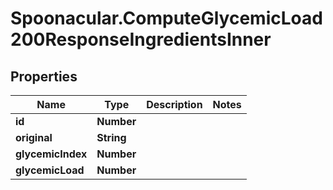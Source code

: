 # Spoonacular.ComputeGlycemicLoad200ResponseIngredientsInner

## Properties

Name | Type | Description | Notes
------------ | ------------- | ------------- | -------------
**id** | **Number** |  | 
**original** | **String** |  | 
**glycemicIndex** | **Number** |  | 
**glycemicLoad** | **Number** |  | 


